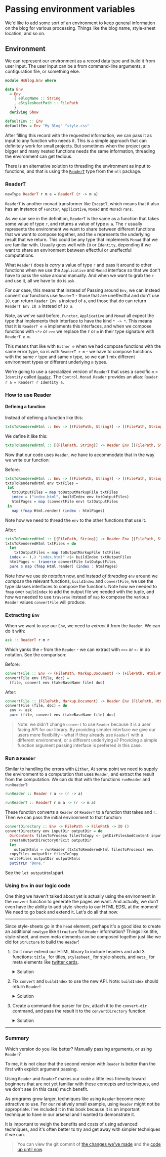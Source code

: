 # Passing environment variables

We'd like to add some sort of an environment to keep general information on
the blog for various processing. Things like the blog name, style-sheet
location, and so on.

## Environment

We can represent our environment as a record data type and build it from user input.
The user input can be a from command-line arguments, a configuration file,
or something else.

```hs
module HsBlog.Env where

data Env
  = Env
    { eBlogName :: String
    , eStylesheetPath :: FilePath
    }
  deriving Show

defaultEnv :: Env
defaultEnv = Env "My Blog" "style.css"
```

After filling this record with the requested information, we can pass it as
input to any function who needs it. This is a simple approach that can definitely
work for small projects. But sometimes when the project gets bigger and many
nested functions needs the same information, threading the environment can get
tedious.

There is an alternative solution to threading the environment as input to functions,
and that is using the [`ReaderT`](https://hackage.haskell.org/package/mtl-2.2.2/docs/Control-Monad-Reader.html#g:2) type from the `mtl` package.

### ReaderT

```hs
newType ReaderT r m a = ReaderT (r -> m a)
```

`ReaderT` is another monad transformer like `ExceptT`, which means
that it also has an instance of `Functor`, `Applicative`, `Monad` and `MonadTrans`.

As we can see in the definition, `ReaderT` is the same as a function that takes
some value of type `r`, and returns a value of type `m a`. The `r` usually
represents the environment we want to share between different functions that we want to
compose together, and the `m` represents the underlying result that we return.
This could be any type that implements `Monad` that we are familiar with.
Usually goes well with `IO` or `Identity`, depending if we want to share
an environment between effectful or uneffectful computations.

What `ReaderT` does is *carry* a value of type `r` and pass it around to
other functions when we use the `Applicative` and `Monad` interface so that
we don't have to pass the value around manually. And when we want to grab
the `r` and use it, all we have to do is `ask`.

For our case, this means that instead of Passing around `Env`, we can instead
convert our functions use `ReaderT` - those that are uneffectful and don't use
`IO`, can return `Reader Env a` instead of `a`, and those that do can return
`ReaderT Env IO a` instead of `IO a`.

Note, as we've said before, `Functor`, `Applicative` and `Monad` all expect the type
that implements their interface to have the kind `* -> *`.
This means that it is `ReaderT e m` implements this interfaces, and when we compose functions with
`<*>` or `>>=` we replace the `f` or `m` in their type signature with `ReaderT e m`.

This means that like with `Either e` when we had compose functions with the same error type,
so is with `ReaderT r m` - we have to compose functions with the same `r` type and same
`m` type, so we can't mix different environment types or different underlying `m` types.

We're going to use a specialized version of `ReaderT` that uses a specific `m` = `Identity`
called [`Reader`](https://hackage.haskell.org/package/mtl-2.2.2/docs/Control-Monad-Reader.html#g:2).
The `Control.Monad.Reader` provides an alias: `Reader r a = ReaderT r Identity a`.

### How to use Reader

#### Defining a function

Instead of defining a function like this:

```hs
txtsToRenderedHtml :: Env -> [(FilePath, String)] -> [(FilePath, String)]
```

We define it like this:

```hs
txtsToRenderedHtml :: [(FilePath, String)] -> Reader Env [(FilePath, String)]
```

Now that our code uses `Reader`, we have to accommodate that in the way we write our function:

Before:

```hs
txtsToRenderedHtml :: Env -> [(FilePath, String)] -> [(FilePath, String)]
txtsToRenderedHtml env txtFiles =
 let
   txtOutputFiles = map toOutputMarkupFile txtFiles
   index = ("index.html", buildIndex env txtOutputFiles)
   htmlPages = map (convertFile env) txtOutputFiles
 in
   map (fmap Html.render) (index : htmlPages)
```

Note how we need to thread the `env` to the other functions that use it.

After:

```hs
txtsToRenderedHtml :: [(FilePath, String)] -> Reader Env [(FilePath, String)]
txtsToRenderedHtml txtFiles = do
  let
    txtOutputFiles = map toOutputMarkupFile txtFiles
  index <- (,) "index.html" <$> buildIndex txtOutputFiles
  htmlPages <- traverse convertFile txtOutputFiles
  pure $ map (fmap Html.render) (index : htmlPages)
```

Note how we use *do notation* now, and *instead of threading* `env` around we *compose*
the relevant functions, `buildIndex` and `convertFile`, we use the type classes
interfaces to compose the functions. Note how we needed to `fmap` over `buildIndex`
to add the output file we needed with the tuple, and how we needed to use `traverse` instead
of `map` to compose the various `Reader` values `convertFile` will produce.

### Extracting `Env`

When we want to use our `Env`, we need to *extract* it from the `Reader`.
We can do it with:

```hs
ask :: ReaderT r m r
```

Which yanks the `r` from the `Reader` - we can extract with `>>=` or `<-` in do notation.
See the comparison:

Before:

```hs
convertFile :: Env -> (FilePath, Markup.Document) -> (FilePath, Html.Html)
convertFile env (file, doc) =
  (file, convert env (takeBaseName file) doc)
```

After:

```hs
convertFile :: (FilePath, Markup.Document) -> Reader Env (FilePath, Html.Html)
convertFile (file, doc) = do
  env <- ask
  pure (file, convert env (takeBaseName file) doc)
```

> Note: we didn't change `convert` to use `Reader` because it is a user facing API for our
> library. By providing simpler interface we give our users more flexibility - what if
> they already use `ReaderT` with a different environment, or a different underlying
> `m`? Providing a simple function argument passing interface is preferred in this case.

### Run a `Reader`

Similar to handling the errors with `Either`, At some point we need to supply the environment to
a computation that uses `Reader`, and extract the result from the computation.
We can do that with the functions `runReader` and `runReaderT`:

```hs
runReader :: Reader r a -> (r -> a)

runReaderT :: ReaderT r m a -> (r -> m a)
```

These function converts a `Reader` or `ReaderT` to a function that takes and `r`.
Then we can pass the initial environment to that function:

```hs
convertDirectory :: Env -> FilePath -> FilePath -> IO ()
convertDirectory env inputDir outputDir = do
  DirContents filesToProcess filesToCopy <- getDirFilesAndContent inputDir
  createOutputDirectoryOrExit outputDir
  let
    outputHtmls = runReader (txtsToRenderedHtml filesToProcess) env
  copyFiles outputDir filesToCopy
  writeFiles outputDir outputHtmls
  putStrLn "Done."
```

See the `let outputHtmls`part.

### Using `Env` in our logic code

One thing we haven't talked about yet is actually using the environment in the `convert`
function to generate the pages we want. And actually, we don't even have the ability to add
style-sheets to our HTML EDSL at the moment! We need to go back and extend it. Let's do all
that now:

---

Since style-sheets go in the `head` element, perhaps it's a good idea to create an additional
`newtype` like `Structure` for `Header` information? Things like title, style-sheet,
and even meta elements can be composed together just like we did for `Structure`
to build the `Header`!

1. Do it now: extend our HTML library to include headers and add 3 functions:
   `title_` for titles, `stylesheet_` for style-sheets, and `meta_` for meta elements
   like [twitter cards](https://developer.twitter.com/en/docs/twitter-for-websites/cards/overview/abouts-cards).

   <details><summary>Solution</summary>
   
     <details><summary>src/HsBlog/Html.hs</summary>
     
     ```hs
     -- Html.hs
     
     module HsBlog.Html
       ( Html
       , Header
       , title_
       , stylesheet_
       , meta_
       , Structure
       , html_
       , p_
       , h_
       , h1_
       , ul_
       , ol_
       , code_
       , txt_
       , img_
       , link_
       , b_
       , i_
       , render
       )
     where
     
     import HsBlog.Html.Internal
     ```
     
     </details>
     
     <details><summary>src/HsBlog/Html/Internal.hs</summary>
     
     ```hs
     newtype Header
       = Header String
     
     -- * EDSL
     
     html_ :: Header -> Structure -> Html
     html_ (Header header) content =
       Html
         ( el "html"
           ( el "head" header
             <> el "body" (getStructureString content)
           )
         )
     
     -- * Header
     
     title_ :: String -> Header
     title_ = Header . el "title" . escape
     
     stylesheet_ :: FilePath -> Header
     stylesheet_ path =
       Header $ "<link rel=\"stylesheet\" type=\"text/css\" href=\"" <> escape path <> "\">"
     
     meta_ :: String -> String -> Header
     meta_ name content =
       Header $ "<meta name=\"" <> escape name <> "\" content=\"" <> content <> "\">"
     
     instance Semigroup Header where
       (<>) (Header h1) (Header h2) =
         Header (h1 <> h2)
     
     instance Monoid Header where
       mempty = Header ""
     ```
     
     </details>
   
   </details>

2. Fix `convert` and `buildIndex` to use the new API. Note: `buildIndex` should return
   `Reader`!


   <details><summary>Solution</summary>
   
     <details><summary>src/HsBlog/Convert.hs</summary>
     
     ```hs
     import HsBlog.Env (Env(..))
     
     convert :: Env -> String -> Markup.Document -> Html.Html
     convert env title doc =
       let
         header =
           Html.title_ (eBlogName env <> " - " <> title)
             <> Html.stylesheet_ (eStylesheetPath env)
         article =
           foldMap convertStructure doc
         websiteTitle =
           Html.h1_ (Html.link_ "index.html" $ Html.txt_ $ eBlogName env)
         body =
           websiteTitle <> article
       in
         Html.html_ header body
     ```
     
     </details>
     
     <details><summary>src/HsBlog/Directory.hs</summary>
     
     ```hs
     buildIndex :: [(FilePath, Markup.Document)] -> Reader Env Html.Html
     buildIndex files = do
       env <- ask
       let
         previews =
           map
             ( \(file, doc) ->
               case doc of
                 Markup.Header 1 header : article ->
                   Html.h_ 3 (Html.link_ file (Html.txt_ header))
                     <> foldMap convertStructure (take 2 article)
                     <> Html.p_ (Html.link_ file (Html.txt_ "..."))
                 _ ->
                   Html.h_ 3 (Html.link_ file (Html.txt_ file))
             )
             files
       pure $ Html.html_
           ( Html.title_ (eBlogName env)
             <> Html.stylesheet_ (eStylesheetPath env)
           )
           ( Html.h1_ (Html.link_ "index.html" (Html.txt_ "Blog"))
             <> Html.h_ 2 (Html.txt_ "Posts")
             <> mconcat previews
           )
     ```
     
     </details>
   
   </details>

3. Create a command-line parser for `Env`, attach it to the `convert-dir` command,
   and pass the result it to the `convertDirectory` function.

   <details><summary>Solution</summary>
   
     <details><summary>src/HsBlog.hs</summary>
     
     ```hs
     import HsBlog.Env (defaultEnv)
     
     convertSingle :: String -> Handle -> Handle -> IO ()

     process :: String -> String -> String
     process title = Html.render . convert defaultEnv title . Markup.parse
     ```
     
     </details>
     
     
     <details><summary>app/OptParse.hs</summary>
     
     ```hs
     import HsBlog.Env
     
     ------------------------------------------------
     -- * Our command-line options model

     -- | Model
     data Options
       = ConvertSingle SingleInput SingleOutput
       | ConvertDir FilePath FilePath Env
       deriving Show
     
     ------------------------------------------------
     -- * Directory conversion parser

     pConvertDir :: Parser Options
     pConvertDir =
       ConvertDir <$> pInputDir <*> pOutputDir <*> pEnv
     
     -- | Parser for blog environment
     pEnv :: Parser Env
     pEnv =
       Env <$> pBlogName <*> pStylesheet
     
     -- | Blog name parser
     pBlogName :: Parser String
     pBlogName =
       strOption
         ( long "name"
           <> short 'N'
           <> metavar "STRING"
           <> help "Blog name"
           <> value (eBlogName defaultEnv)
           <> showDefault
         )
     
     -- | Stylesheet parser
     pStylesheet :: Parser String
     pStylesheet =
       strOption
         ( long "style"
           <> short 'S'
           <> metavar "FILENAME"
           <> help "Stylesheet filename"
           <> value (eStylesheetPath defaultEnv)
           <> showDefault
         )
     
     ```

     </details>
     
     <details><summary>app/Main.hs</summary>
     
     ```hs
     main :: IO ()
     main = do
       options <- parse
       case options of
         ConvertDir input output env ->
           HsBlog.convertDirectory env input output
     
         ...
     ```
     
     </details>
   
   </details>



---

### Summary

Which version do you like better? Manually passing arguments, or using `Reader`?

To me, it is not clear that the second version with `Reader` is better than the first
with explicit argument passing.

Using `Reader` and `ReaderT` makes our code a little less friendly toward beginners
that are not yet familiar with these concepts and techniques, and we don't see
(in this case) much benefit.

As programs grow larger, techniques like using `Reader` become more attractive to use.
For our relatively small example, using `Reader` might not be appropriate.
I've included it in this book because it is an important technique to have in our
arsenal and I wanted to demonstrate it.

It is important to weigh the benefits and costs of using advanced techniques,
and it's often better to try and get away with simpler techniques if we can.

> You can view the git commit of
> [the changes we've made](https://github.com/soupi/learn-haskell-blog-generator/commit/18fae5a3b8cbdb26232eef01da4f4967c94c6787)
> and the [code up until now](https://github.com/soupi/learn-haskell-blog-generator/tree/code-after-reader).
